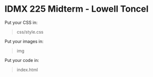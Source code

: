 # IDMX 225 Midterm - Lowell Toncel

Put your CSS in:

> css/style.css

Put your images in:

> img

Put your code in:

> index.html